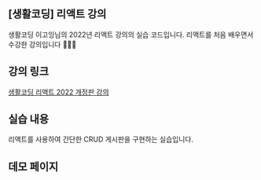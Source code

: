 ## [생활코딩] 리액트 강의
생활코딩 이고잉님의 2022년 리액트 강의의 실습 코드입니다. 
리액트를 처음 배우면서 수강한 강의입니다 👩🏻‍💻

## 강의 링크 
[생활코딩 리액트 2022 개정판 강의](https://www.youtube.com/watch?v=AoMv0SIjZL8&list=PLuHgQVnccGMCOGstdDZvH41x0Vtvwyxu7)

## 실습 내용 
리액트를 사용하여 간단한 CRUD 게시판을 구현하는 실습입니다. 

## 데모 페이지 
